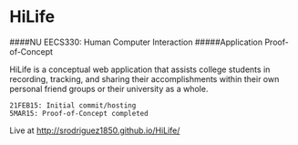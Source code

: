 # HiLife
####NU EECS330: Human Computer Interaction
#####Application Proof-of-Concept

HiLife is a conceptual web application that assists college students in recording, tracking, and sharing their accomplishments within their own personal friend groups or their university as a whole.
```
21FEB15: Initial commit/hosting
5MAR15: Proof-of-Concept completed
```
Live at <http://srodriguez1850.github.io/HiLife/>
